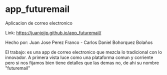 # app_futuremail
Aplicacion de correo electronico

Link: https://juanjojjp.github.io/app_futuremail/

Hecho por: Juan Jose Perez Franco - Carlos Daniel Bohorquez Bolaños 

El trabajo: es una app de correo electronico que mezcla lo tradicional con lo innovador.
A primera vista luce como una plataforma comun y corriente pero si nos fijamos bien tiene detalles que las demas no, de ahi su nombre "futuremail"
